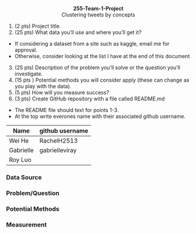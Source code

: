 <p align="center">
<b>255-Team-1-Project</b></br>
Clustering tweets by concepts
</p>


1. (2 pts) Project title.
2. (25 pts) What data you’ll use and where you’ll get it?
* If considering a dataset from a site such as kaggle, email me for approval.
* Otherwise, consider looking at the list I have at the end of this document
3. (25 pts) Description of the problem you’ll solve or the question you’ll investigate.
4. (15 pts ) Potential methods you will consider apply (these can change as you play with the data).
5. (5 pts) How will you measure success?
6. (3 pts) Create GitHub repository with a file called README.md
* The README file should text for points 1-3.
* At the top write everones name with their associated github username.


| Name      | github username |
| ----------- | ----------- |
| Wei He      | RachelH2513 |
| Gabrielle   | gabrielleviray |
| Roy Luo   |         |



### Data Source

### Problem/Question

### Potential Methods

### Measurement

